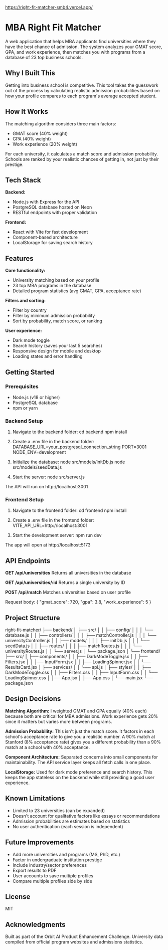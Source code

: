 https://right-fit-matcher-smb4.vercel.app/

# MBA Right Fit Matcher

A web application that helps MBA applicants find universities where they have the best chance of admission. The system analyzes your GMAT score, GPA, and work experience, then matches you with programs from a database of 23 top business schools.

## Why I Built This

Getting into business school is competitive. This tool takes the guesswork out of the process by calculating realistic admission probabilities based on how your profile compares to each program's average accepted student.

## How It Works

The matching algorithm considers three main factors:

- GMAT score (40% weight)
- GPA (40% weight)  
- Work experience (20% weight)

For each university, it calculates a match score and admission probability. Schools are ranked by your realistic chances of getting in, not just by their prestige.

## Tech Stack

**Backend:**
- Node.js with Express for the API
- PostgreSQL database hosted on Neon
- RESTful endpoints with proper validation

**Frontend:**
- React with Vite for fast development
- Component-based architecture
- LocalStorage for saving search history

## Features

**Core functionality:**
- University matching based on your profile
- 23 top MBA programs in the database
- Detailed program statistics (avg GMAT, GPA, acceptance rate)

**Filters and sorting:**
- Filter by country
- Filter by minimum admission probability
- Sort by probability, match score, or ranking

**User experience:**
- Dark mode toggle
- Search history (saves your last 5 searches)
- Responsive design for mobile and desktop
- Loading states and error handling

## Getting Started

### Prerequisites

- Node.js (v18 or higher)
- PostgreSQL database
- npm or yarn

### Backend Setup

1. Navigate to the backend folder:
cd backend
npm install


2. Create a .env file in the backend folder:
DATABASE_URL=your_postgresql_connection_string
PORT=3001
NODE_ENV=development



3. Initialize the database:
node src/models/initDb.js
node src/models/seedData.js



4. Start the server:
node src/server.js



The API will run on http://localhost:3001

### Frontend Setup

1. Navigate to the frontend folder:
cd frontend
npm install



2. Create a .env file in the frontend folder:
VITE_API_URL=http://localhost:3001



3. Start the development server:
npm run dev



The app will open at http://localhost:5173

## API Endpoints

**GET /api/universities**
Returns all universities in the database

**GET /api/universities/:id**
Returns a single university by ID

**POST /api/match**
Matches universities based on user profile

Request body:
{
"gmat_score": 720,
"gpa": 3.8,
"work_experience": 5
}


## Project Structure

right-fit-matcher/
├── backend/
│ ├── src/
│ │ ├── config/
│ │ │ └── database.js
│ │ ├── controllers/
│ │ │ ├── matchController.js
│ │ │ └── universityController.js
│ │ ├── models/
│ │ │ ├── initDb.js
│ │ │ └── seedData.js
│ │ ├── routes/
│ │ │ ├── matchRoutes.js
│ │ │ └── universityRoutes.js
│ │ └── server.js
│ └── package.json
│
└── frontend/
├── src/
│ ├── components/
│ │ ├── DarkModeToggle.jsx
│ │ ├── Filters.jsx
│ │ ├── InputForm.jsx
│ │ ├── LoadingSpinner.jsx
│ │ └── ResultsCard.jsx
│ ├── services/
│ │ └── api.js
│ ├── styles/
│ │ ├── DarkModeToggle.css
│ │ ├── Filters.css
│ │ ├── InputForm.css
│ │ └── LoadingSpinner.css
│ ├── App.jsx
│ ├── App.css
│ └── main.jsx
└── package.json


## Design Decisions

**Matching Algorithm:** I weighted GMAT and GPA equally (40% each) because both are critical for MBA admissions. Work experience gets 20% since it matters but varies more between programs.

**Admission Probability:** This isn't just the match score. It factors in each school's acceptance rate to give you a realistic number. A 90% match at Stanford (8% acceptance rate) gives you a different probability than a 90% match at a school with 40% acceptance.

**Component Architecture:** Separated concerns into small components for maintainability. The API service layer keeps all fetch calls in one place.

**LocalStorage:** Used for dark mode preference and search history. This keeps the app stateless on the backend while still providing a good user experience.

## Known Limitations

- Limited to 23 universities (can be expanded)
- Doesn't account for qualitative factors like essays or recommendations
- Admission probabilities are estimates based on statistics
- No user authentication (each session is independent)

## Future Improvements

- Add more universities and programs (MS, PhD, etc.)
- Factor in undergraduate institution prestige
- Include industry/sector preferences
- Export results to PDF
- User accounts to save multiple profiles
- Compare multiple profiles side by side

## License

MIT

## Acknowledgments

Built as part of the Orbit AI Product Enhancement Challenge. University data compiled from official program websites and admissions statistics.
